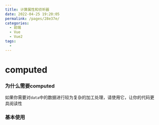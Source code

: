 ```yaml
---
title: 计算属性和侦听器
date: 2022-04-25 19:20:05
permalink: /pages/28e37e/
categories:
  - 前端
  - Vue
  - Vue2
tags:
  - 
---
```

# computed

### 为什么需要computed

如果你需要对`data`中的数据进行较为复杂的加工处理，请使用它，让你的代码更具阅读性

### 基本使用

